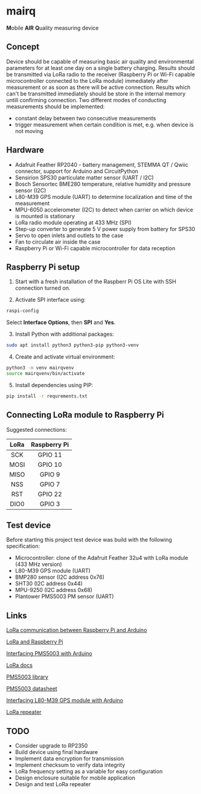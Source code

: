 # mairq
 **M**obile **AIR** **Q**uality measuring device

## Concept
Device should be capable of measuring basic air quality and environmental parameters for at least one day on a single battery charging. Results should be transmitted via LoRa radio to the receiver (Raspberry Pi or Wi-Fi capable microcontroller connected to the LoRa module) immediately after measurement or as soon as there will be active connection. Results which can't be transmitted immediately should be store in the internal memory untill confirming connection. Two different modes of conducting measurements should be implemented:
* constant delay between two consecutive measurements
* trigger measurement when certain condition is met, e.g. when device is not moving

## Hardware
* Adafruit Feather RP2040 - battery management, STEMMA QT / Qwiic connector, support for Arduino and CircuitPython
* Sensirion SPS30 particulate matter sensor (UART / I2C)
* Bosch Sensortec BME280 temperature, relative humidity and pressure sensor (I2C)
* L80-M39 GPS module (UART) to determine localization and time of the measurement
* MPU-6050 accelerometer (I2C) to detect when carrier on which device is mounted is stationary
* LoRa radio module operating at 433 MHz (SPI)
* Step-up converter to generate 5 V power supply from battery for SPS30
* Servo to open inlets and outlets to the case
* Fan to circulate air inside the case
* Raspberry Pi or Wi-Fi capable microcontroller for data reception

## Raspberry Pi setup
1. Start with a fresh installation of the Raspberr Pi OS Lite with SSH connection turned on.

2. Activate SPI interface using:
``` bash
raspi-config
```
Select **Interface Options**, then **SPI** and **Yes**.

3. Install Python with additional packages:
``` bash
sudo apt install python3 python3-pip python3-venv
```

4. Create and activate virtual environment:
``` bash
python3 -m venv mairqvenv
source mairqvenv/bin/activate
```

5. Install dependencies using PIP:
``` bash
pip install -r requrements.txt
```

## Connecting LoRa module to Raspberry Pi
Suggested connections:

| LoRa   | Raspberry Pi |
| :----: | :----------: |
| SCK    | GPIO 11      |
| MOSI   | GPIO 10      |
| MISO   | GPIO 9       |
| NSS    | GPIO 7       |
| RST    | GPIO 22      |
| DIO0   | GPIO 3       |

## Test device
Before starting this project test device was build with the following specification:

* Microcontroller: clone of the Adafruit Feather 32u4 with LoRa module (433 MHz version)
* L80-M39 GPS module (UART)
* BMP280 sensor (I2C address 0x76)
* SHT30 (I2C address 0x44)
* MPU-9250 (I2C address 0x68)
* Plantower PMS5003 PM sensor (UART)

## Links
[LoRa communication between Raspberry Pi and Arduino](https://circuitdigest.com/microcontroller-projects/raspberry-pi-with-lora-peer-to-peer-communication-with-arduino)

[LoRa and Raspberry Pi](https://learn.adafruit.com/lora-and-lorawan-radio-for-raspberry-pi)

[Interfacing PMS5003 with Arduino](https://forums.adafruit.com/viewtopic.php?t=167487)

[LoRa docs](https://lora.readthedocs.io/en/latest/)

[PMS5003 library](https://github.com/jbanaszczyk/pms5003)

[PMS5003 datasheet](https://www.digikey.jp/htmldatasheets/production/2903006/0/0/1/pms5003-series-manual.html)

[Interfacing L80-M39 GPS module with Arduino](https://how2electronics.com/how-to-interface-quectel-l80-gps-module-with-arduino/)

[LoRa repeater](http://www.daveakerman.com/?p=2469)

## TODO
* Consider upgrade to RP2350
* Build device using final hardware
* Implement data encryption for transmission
* Implement checksum to verify data integrity
* LoRa frequency setting as a variable for easy configuration
* Design enclosure suitable for mobile application
* Design and test LoRa repeater
